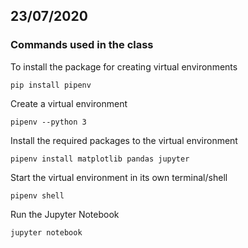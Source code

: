 23/07/2020
----------

### Commands used in the class


To install the package for creating virtual environments

```pip install pipenv```

Create a virtual environment

```pipenv --python 3```

Install the required packages to the virtual environment

```pipenv install matplotlib pandas jupyter```

Start the virtual environment in its own terminal/shell

```pipenv shell```

Run the Jupyter Notebook

```jupyter notebook```
